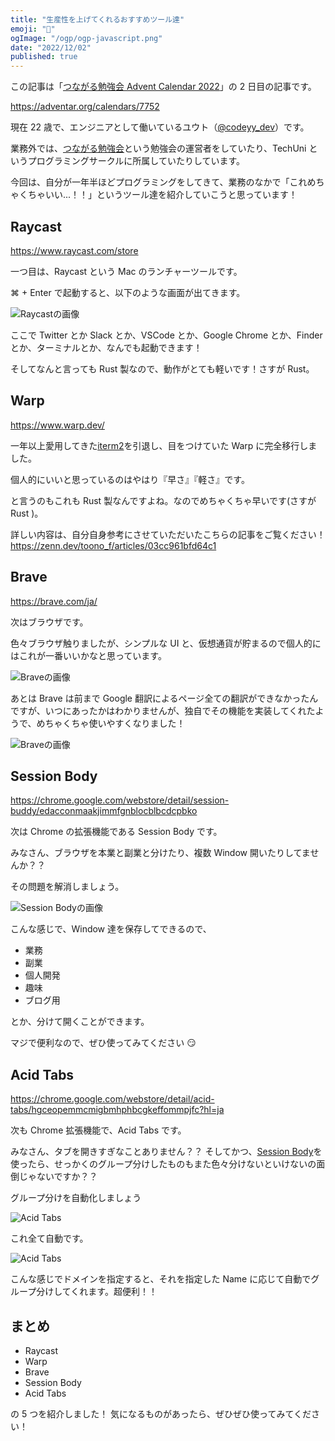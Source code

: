 ```yaml
---
title: "生産性を上げてくれるおすすめツール達"
emoji: "🔨"
ogImage: "/ogp/ogp-javascript.png"
date: "2022/12/02"
published: true
---
```


この記事は「[つながる勉強会 Advent Calendar 2022](https://adventar.org/calendars/7752)」の 2 日目の記事です。

https://adventar.org/calendars/7752

現在 22 歳で、エンジニアとして働いているユウト（[@codeyy_dev](https://twitter.com/codeyy_dev)）です。

業務外では、[つながる勉強会](https://tsunagaru-kobe.connpass.com/)という勉強会の運営者をしていたり、TechUni というプログラミングサークルに所属していたりしています。

今回は、自分が一年半ほどプログラミングをしてきて、業務のなかで「これめちゃくちゃいい...！！」というツール達を紹介していこうと思っています！

## Raycast

https://www.raycast.com/store

一つ目は、Raycast という Mac のランチャーツールです。

⌘ + Enter で起動すると、以下のような画面が出てきます。

![Raycastの画像](/images/raycast-screeenshot.png)

ここで Twitter とか Slack とか、VSCode とか、Google Chrome とか、Finder とか、ターミナルとか、なんでも起動できます！

そしてなんと言っても Rust 製なので、動作がとても軽いです！さすが Rust。

## Warp

https://www.warp.dev/

一年以上愛用してきた[iterm2](https://iterm2.com/)を引退し、目をつけていた Warp に完全移行しました。

個人的にいいと思っているのはやはり『早さ』『軽さ』です。

と言うのもこれも Rust 製なんですよね。なのでめちゃくちゃ早いです(さすが Rust )。

詳しい内容は、自分自身参考にさせていただいたこちらの記事をご覧ください！
https://zenn.dev/toono_f/articles/03cc961bfd64c1

## Brave

https://brave.com/ja/

次はブラウザです。

色々ブラウザ触りましたが、シンプルな UI と、仮想通貨が貯まるので個人的にはこれが一番いいかなと思っています。

![Braveの画像](/images/brave.png)

あとは Brave は前まで Google 翻訳によるページ全ての翻訳ができなかったんですが、いつにあったかはわかりませんが、独自でその機能を実装してくれたようで、めちゃくちゃ使いやすくなりました！

![Braveの画像](/images/brave-translation.png)

## Session Body

https://chrome.google.com/webstore/detail/session-buddy/edacconmaakjimmfgnblocblbcdcpbko

次は Chrome の拡張機能である Session Body です。

みなさん、ブラウザを本業と副業と分けたり、複数 Window 開いたりしてませんか？？

その問題を解消しましょう。

![Session Bodyの画像](/images/Home-Session-Buddy.png)

こんな感じで、Window 達を保存してできるので、

- 業務
- 副業
- 個人開発
- 趣味
- ブログ用

とか、分けて開くことができます。

マジで便利なので、ぜひ使ってみてください 😏

## Acid Tabs

https://chrome.google.com/webstore/detail/acid-tabs/hgceopemmcmigbmhphbcgkeffommpjfc?hl=ja

次も Chrome 拡張機能で、Acid Tabs です。

みなさん、タブを開きすぎなことありません？？
そしてかつ、[Session Body](https://chrome.google.com/webstore/detail/session-buddy/edacconmaakjimmfgnblocblbcdcpbko)を使ったら、せっかくのグループ分けしたものもまた色々分けないといけないの面倒じゃないですか？？

グループ分けを自動化しましょう

![Acid Tabs](/images/Desktop-screenshot.png)

これ全て自動です。

![Acid Tabs](/images/asid-tabs.png)

こんな感じでドメインを指定すると、それを指定した Name に応じて自動でグループ分けしてくれます。超便利！！

## まとめ

- Raycast
- Warp
- Brave
- Session Body
- Acid Tabs

の 5 つを紹介しました！
気になるものがあったら、ぜひぜひ使ってみてください！
